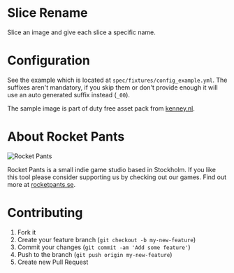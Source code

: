 # Slice Rename
Slice an image and give each slice a specific name.

# Configuration
See the example which is located at `spec/fixtures/config_example.yml`. The
suffixes aren't mandatory, if you skip them or don't provide enough it will use
an auto generated suffix instead (`_00`).

The sample image is part of duty free asset pack from
[kenney.nl](http://kenney.nl/).

# About Rocket Pants
![Rocket Pants](http://rocketpants.se/logo_xsmall.png)

Rocket Pants is a small indie game studio based in Stockholm. If you like this
tool please consider supporting us by checking out our games. Find out more at
[rocketpants.se](http://rocketpants.se).

# Contributing
1. Fork it
2. Create your feature branch (`git checkout -b my-new-feature`)
3. Commit your changes (`git commit -am 'Add some feature'`)
4. Push to the branch (`git push origin my-new-feature`)
5. Create new Pull Request
